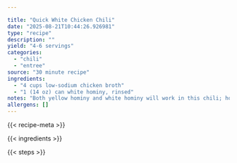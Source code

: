 ```yaml
---

title: "Quick White Chicken Chili"
date: "2025-08-21T10:44:26.926981"
type: "recipe"
description: ""
yield: "4-6 servings"
categories:
  - "chili"
  - "entree"
source: "30 minute recipe"
ingredients:
  - "4 cups low-sodium chicken broth"
  - "1 (14 oz) can white hominy, rinsed"
notes: "Both yellow hominy and white hominy will work in this chili; however, we prefer the deeper flavor of white hominy here. If you like you chili spicy, include some of the jalapeno seeds. If desired, serve with sour cream, shredded cheddar or Monterey Jack, chopped tomato, and sliced scallions."
allergens: []
---
```


{{< recipe-meta >}}

{{< ingredients >}}

{{< steps >}}
